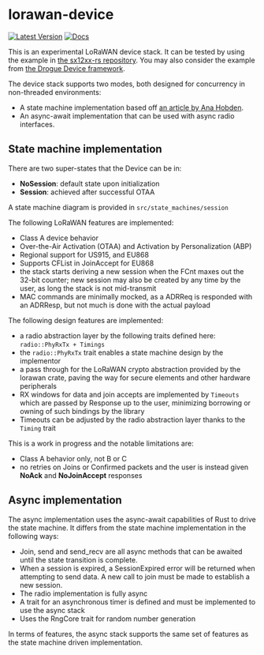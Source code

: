 # lorawan-device

[![Latest Version]][crates.io]
[![Docs]][doc.rs]

This is an experimental LoRaWAN device stack. It can be tested by using the
example in [the sx12xx-rs repository](https://github.com/lthiery/sx12xx-rs). You
may also consider the example from
[the Drogue Device framework](https://github.com/drogue-iot/drogue-device/).

The device stack supports two modes, both designed for concurrency in non-threaded environments:

* A state machine implementation based off [an article by Ana Hobden](https://hoverbear.org/blog/rust-state-machine-pattern/).
* An async-await implementation that can be used with async radio interfaces.

## State machine implementation

There are two super-states that the Device can be in:

- **NoSession**: default state upon initialization
- **Session**: achieved after successful OTAA

A state machine diagram is provided in `src/state_machines/session`

The following LoRaWAN features are implemented:

- Class A device behavior
- Over-the-Air Activation (OTAA) and Activation by Personalization (ABP)
- Regional support for US915, and EU868
- Supports CFList in JoinAccept for EU868
- the stack starts deriving a new session when the FCnt maxes out the 32-bit
  counter; new session may also be created by any time by the user, as long the
  stack is not mid-transmit
- MAC commands are minimally mocked, as a ADRReq is responded with an ADRResp,
  but not much is done with the actual payload

The following design features are implemented:

- a radio abstraction layer by the following traits defined here:
  `radio::PhyRxTx + Timings`
- the `radio::PhyRxTx` trait enables a state machine design by the implementor
- a pass through for the LoRaWAN crypto abstraction provided by the
  lorawan crate, paving the way for secure elements and other hardware
  peripherals
- RX windows for data and join accepts are implemented by `Timeouts` which are
  passed by Response up to the user, minimizing borrowing or owning of such
  bindings by the library
- Timeouts can be adjusted by the radio abstraction layer thanks to the `Timing`
  trait

This is a work in progress and the notable limitations are:

- Class A behavior only, not B or C
- no retries on Joins or Confirmed packets and the user is instead given
  **NoAck** and **NoJoinAccept** responses

## Async implementation

The async implementation uses the async-await capabilities of Rust to drive the state machine. It
differs from the state machine implementation in the following ways:

* Join, send and send_recv are all async methods that can be awaited until the state transition is
  complete.
* When a session is expired, a SessionExpired error will be returned when attempting to send data. A
  new call to join must be made to establish a new session.
* The radio implementation is fully async
* A trait for an asynchronous timer is defined and must be implemented to use the async stack
* Uses the RngCore trait for random number generation

In terms of features, the async stack supports the same set of features as the state machine driven
implementation.

[Latest Version]: https://img.shields.io/crates/v/lorawan-device.svg
[crates.io]: https://crates.io/crates/lorawan-device
[Docs]: https://docs.rs/lorawan-device/badge.svg
[doc.rs]: https://docs.rs/lorawan-device

